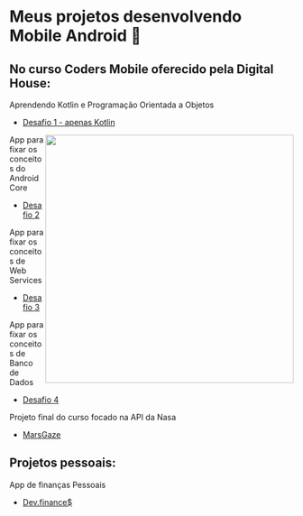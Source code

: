 

# Meus projetos desenvolvendo Mobile Android 📱

 ## No curso **Coders Mobile** oferecido pela Digital House:
Aprendendo Kotlin e Programação Orientada a Objetos
- [Desafio 1 - apenas Kotlin](https://github.com/angelcomp/Desafio-Integrador-1)
 
<img width="440" src="https://media.giphy.com/media/1BcSawJYHPjfHekFYe/giphy.gif" align=right>

App para fixar os conceitos do Android Core
- [Desafio 2](https://github.com/angelcomp/Desafio-Integrador-2)
   
App para fixar os conceitos de Web Services
- [Desafio 3](https://github.com/angelcomp/Desafio-Integrador-3)
   
App para fixar os conceitos de Banco de Dados
- [Desafio 4](https://github.com/angelcomp/Desafio-Integrador-4)

Projeto final do curso focado na API da Nasa
- [MarsGaze](https://github.com/MarsGaze/MarsGaze)

## Projetos pessoais:
App de finanças Pessoais
- [Dev.finance$](https://github.com/angelcomp/app-maratona-discover)
